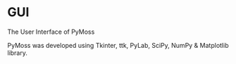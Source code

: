 GUI
===

The User Interface of PyMoss

PyMoss was developed using Tkinter, ttk, PyLab, SciPy, NumPy & Matplotlib library.
